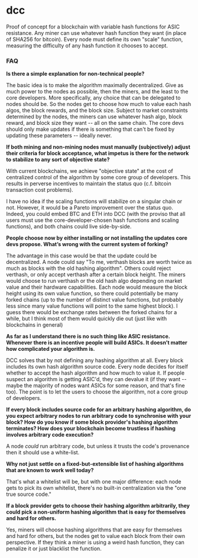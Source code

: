 # dcc

Proof of concept for a blockchain with variable hash functions for ASIC resistance.  Any miner can use whatever hash function they want (in place of SHA256 for bitcoin).  Every node must define its own "scale" function, measuring the difficulty of any hash function it chooses to accept.

### FAQ

**Is there a simple explanation for non-technical people?**

The basic idea is to make the algorithm maximally decentralized.  Give as much power to the nodes as possible, then the miners, and the least to the core developers.   More specifically, any choice that can be delegated to nodes should be.  So the nodes get to choose how much to value each hash algos, the block rewards, and the block size.  Subject to market constraints determined by the nodes, the miners can use whatever hash algo, block reward, and block size they want -- all on the same chain.    The core devs should only make updates if there is something that can't be fixed by updating these parameters -- ideally never.


**If both mining and non-mining nodes must manually (subjectively) adjust their criteria for block acceptance, what impetus is there for the network to stabilize to any sort of objective state?** 

With current blockchains, we achieve "objective state" at the cost of centralized control of the algorithm by some core group of developers. This results in perverse incentives to maintain the status quo (c.f. bitcoin transaction cost problems).

I have no idea if the scaling functions will stabilize on a singular chain or not. However, it would be a Pareto improvement over the status quo. Indeed, you could embed BTC and ETH into DCC (with the proviso that all users must use the core-developer-chosen hash functions and scaling functions), and both chains could live side-by-side.


**People choose now by either installing or not installing the updates core devs propose. What’s wrong with the current system of forking?**

The advantage in this case would be that the update could be decentralized.  A node could say "To me, verthash blocks are worth twice as much as blocks with the old hashing algorithm".  Others could reject verthash, or only accept verthash after a certain block height.   The miners would choose to run verthash or the old hash algo depending on market value and their hardware capabilities.  Each node would measure the block height using its own value function,  so there could potentially be many forked chains (up to the number of distinct value functions, but probably less since many value functions will point to the same highest block).
I guess there would be exchange rates between the forked chains for a while, but I think most of them would quickly die out (just like with blockchains in general)


**As far as I understand there is no such thing like ASIC resistance. Whenever there is an incentive people will build ASICs. It doesn’t matter how complicated your algorithm is.**

DCC solves that by not defining any hashing algorithm at all. Every block includes its own hash algorithm source code. Every node decides for itself whether to accept the hash algorithm and how much to value it. If people suspect an algorithm is getting ASIC'd, they can devalue it (if they want -- maybe the majority of nodes want ASICs for some reason, and that's fine too). The point is to let the users to choose the algorithm, not a core group of developers.


**If every block includes source code for an arbitrary hashing algorithm, do you expect arbitrary nodes to run arbitrary code to synchronise with your block? How do you know if some block provider's hashing algorithm terminates? How does your blockchain become trustless if hashing involves arbitrary code execution?**

A node _could_ run arbitrary code, but unless it trusts the code's provenance then it should use a white-list.

**Why not just settle on a fixed-but-extensible list of hashing algorithms that are known to work well today?**

That's what a whitelist will be, but with one major difference: each node gets to pick its own whitelist, there's no built-in centralization via the "one true source code."

**If a block provider gets to choose their hashing algorithm arbitrarily, they could pick a non-uniform hashing algorithm that is easy for themselves and hard for others.** 

Yes, miners will choose hashing algorithms that are easy for themselves and hard for others, but the nodes get to value each block from their own perspective. If they think a miner is using a weird hash function, they can penalize it or just blacklist the function.


